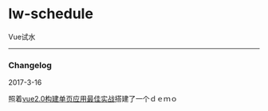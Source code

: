 # lw-schedule

Vue试水

---
### Changelog

2017-3-16

照着[vue2.0构建单页应用最佳实战](https://segmentfault.com/a/1190000007630677?utm_source=weekly&utm_medium=email&utm_campaign=email_weekly#articleHeader3)搭建了一个ｄｅｍｏ
